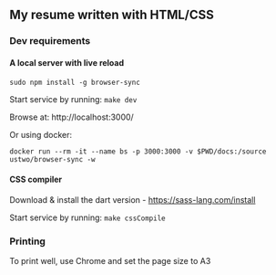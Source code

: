 ## My resume written with HTML/CSS

### Dev requirements

#### A local server with live reload

`sudo npm install -g browser-sync`

Start service by running:
`make dev`

Browse at: http://localhost:3000/

Or using docker:
```shell
docker run --rm -it --name bs -p 3000:3000 -v $PWD/docs:/source ustwo/browser-sync -w
```

#### CSS compiler

Download & install the dart version - https://sass-lang.com/install

Start service by running:
`make cssCompile`

### Printing
To print well, use Chrome and set the page size to A3